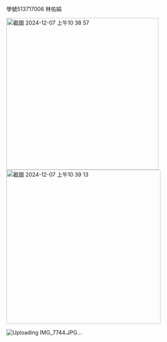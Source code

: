 學號513717006 林佑娟

<img width="397" alt="截圖 2024-12-07 上午10 38 57" src="https://github.com/user-attachments/assets/c50fec5b-9ee1-48ba-8ca2-411afe7b651d">
<img width="403" alt="截圖 2024-12-07 上午10 39 13" src="https://github.com/user-attachments/assets/5cc3da4c-3f83-415a-af13-77ae1181342d">

![Uploading IMG_7744.JPG…]()


